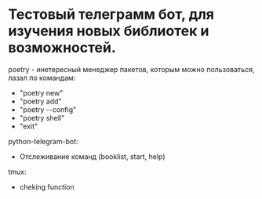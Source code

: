 # Тестовый телеграмм бот, для изучения новых библиотек и возможностей.
poetry - инетересный менеджер пакетов, которым можно пользоваться, лазал по командам:
- "poetry new"
- "poetry add"
- "poetry --config"
- "poetry shell"
- "exit"

python-telegram-bot:
- Отслеживание команд (booklist, start, help)  



tmux:
- cheking function
